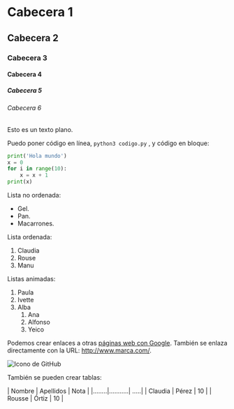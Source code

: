 # Cabecera 1

## Cabecera 2

### Cabecera 3

#### Cabecera 4

##### Cabecera 5

###### Cabecera 6

Esto es un texto plano.

Puedo poner código en línea, `python3 codigo.py` , y código en bloque:

```python
print('Hola mundo')
x = 0
for i in range(10):
    x = x + 1
print(x)
```

Lista no ordenada:

* Gel.
* Pan.
* Macarrones.

Lista ordenada:

1. Claudia
2. Rouse
3. Manu

Listas animadas:

1. Paula
2. Ivette
3. Alba
    1. Ana
    2. Alfonso
    3. Yeico
    
Podemos crear enlaces a otras [páginas web con Google](http://google.com). También se enlaza directamente  con la URL: http://www.marca.com/. 

![Icono de GitHub](https://github.com/apple-touch-icon.png 'Imagen de Github')

También se pueden crear tablas:

| Nombre | Apellidos | Nota |
|........|...........| .....|
| Claudia | Pérez | 10 |
| Rousse | Órtiz | 10 |

